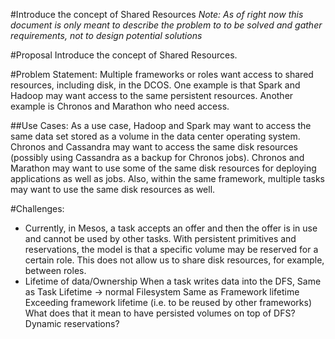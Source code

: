#Introduce the concept of Shared Resources
*Note: As of right now this document is only meant to describe the problem to to be solved and gather requirements, not to design potential solutions* 

#Proposal
Introduce the concept of Shared Resources.

#Problem Statement:
Multiple frameworks or roles want access to shared resources, including disk, in the DCOS. One example is that Spark and Hadoop may want access to the same persistent resources. Another example is Chronos and Marathon who need access.

##Use Cases:
As a use case, Hadoop and Spark may want to access the same data set stored as a volume in the data center operating system. Chronos and Cassandra may want to access the same disk resources (possibly using Cassandra as a backup for Chronos jobs). Chronos and Marathon may want to use some of the same disk resources for deploying applications as well as jobs. Also, within the same framework, multiple tasks may want to use the same disk resources as well.

#Challenges:
- Currently, in Mesos, a task accepts an offer and then the offer is in use and cannot be used by other tasks. With persistent primitives and reservations, the model is that a specific volume may be reserved for a certain role. This does not allow us to share disk resources, for example, between roles.
- Lifetime of data/Ownership
	When a task writes data into the DFS, 
Same as Task Lifetime -> normal Filesystem
Same as Framework lifetime 
Exceeding framework lifetime (i.e. to be reused by other frameworks)
 What does that it mean to have persisted volumes on top of DFS? Dynamic reservations?
